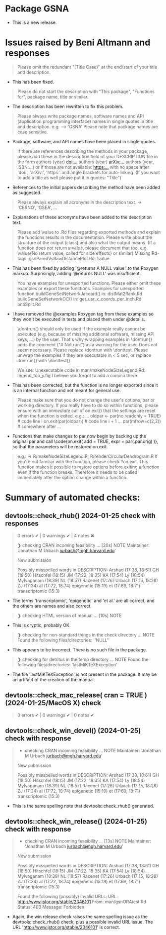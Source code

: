# Package GSNA  

* This is a new release.  

# Issues raised by Beni Altmann and responses   

> Please omit the redundant "(Title Case)" at the end/start of your title 
> and description.

* This has been fixed.   

> Please do not start the description with "This package", "Functions 
> for", package name, title or similar.

* The description has been rewritten to fix this problem.   

> Please always write package names, software names and API (application 
> programming interface) names in single quotes in title and description.
> e.g: --> 'GSNA'
> Please note that package names are case sensitive.

* Package, software, and API names have been placed in single quotes.  

> If there are references describing the methods in your package, please 
> add these in the description field of your DESCRIPTION file in the form
> authors (year) <doi:...>
> authors (year) <arXiv:...>
> authors (year, ISBN:...)
> or if those are not available: <https:...>
> with no space after 'doi:', 'arXiv:', 'https:' and angle brackets for 
> auto-linking. (If you want to add a title as well please put it in 
> quotes: "Title")

* References to the initial papers describing the method have been added as suggested.  


> Please always explain all acronyms in the description text. -> 'CERNO', 
> 'GSEA', ...

* Explanations of these acronyms have been added to the description text.  

> Please add \value to .Rd files regarding exported methods and explain 
> the functions results in the documentation. Please write about the 
> structure of the output (class) and also what the output means. (If a 
> function does not return a value, please document that too, e.g. 
> \value{No return value, called for side effects} or similar)
> Missing Rd-tags:
>       gsnParedVsRawDistancePlot.Rd: \value

* This has been fixed by adding '@returns A NULL value.' to the Roxygen markup. Surprisingly, adding '@returns NULL' was insufficient.
 
> You have examples for unexported functions. Please either omit these 
> examples or export these functions.
> Examples for unexported function
>    buildGeneSetNetworkJaccard() in:
>       distMat2Rank.Rd
>    buildGeneSetNetworkOC() in:
>       get_usr_x_coords_per_inch.Rd
>    antiSplit.Rd

* I have removed the @examples Roxygen tag from these examples so they won't be executed in tests and placed them under @details.  

> \dontrun{} should only be used if the example really cannot be executed 
> (e.g. because of missing additional software, missing API keys, ...) by 
> the user. That's why wrapping examples in \dontrun{} adds the comment 
> ("# Not run:") as a warning for the user. Does not seem necessary. 
> Please replace \dontrun with \donttest.
> Please unwrap the examples if they are executable in < 5 sec, or replace 
> dontrun{} with \donttest{}.


> We see:
> Unexecutable code in man/makeNodeSizeLegend.Rd:
>    legend_top_y.fig
> I believe you forgot to add a comma there.

* This has been corrected, but the function is no longer exported since it is an internal function and not meant for general use.  

> Please make sure that you do not change the user's options, par or 
> working directory. If you really have to do so within functions, please 
> ensure with an *immediate* call of on.exit() that the settings are reset 
> when the function is exited.
> e.g.:
> ...
> oldpar <- par(no.readonly = TRUE) # code line i
> on.exit(par(oldpar)) # code line i + 1
> ...
> par(mfrow=c(2,2)) # somewhere after
> ...

* Functions that make changes to par now begin by backing up the original par and call \code{on.exit( add = TRUE, expr = par(.par.orig) )}, so that the parameters will be restored on exit.

> e.g.: -> R/makeNodeSizeLegend.R; R/renderCircularDendrogram.R
> If you're not familiar with the function, please check ?on.exit. This 
> function makes it possible to restore options before exiting a function 
> even if the function breaks. Therefore it needs to be called immediately 
> after the option change within a function.


# Summary of automated checks:  

## devtools::check_rhub() 2024-01-25 check with responses  

> 0 errors ✔ | 0 warnings ✔ | 4 notes ✖
> 
> ❯ checking CRAN incoming feasibility ... [20s] NOTE
>   Maintainer: 'Jonathan M Urbach <jurbach@mgh.harvard.edu>'
>   
>   New submission
>   
>   Possibly misspelled words in DESCRIPTION:
>     Arshad (17:38, 18:61)
>     GH (18:50)
>     Hitschfel (18:15)
>     JM (17:22, 18:35)
>     KA (17:54)
>     Ly (18:54)
>     Mylvaganam (18:39)
>     NL (18:57)
>     Racenet (17:26)
>     Urbach (17:15, 18:28)
>     ZJ (17:34)
>     al (17:72, 18:74)
>     epigenetic (15:19)
>     et (17:69, 18:71)
>     transcriptomic (15:3)

* The terms 'transcriptomic', 'epigenetic' and 'et al.' are all correct, and the others are names and also correct.  

> ❯ checking HTML version of manual ... [10s] NOTE

* This is cryptic, probably OK.  

> ❯ checking for non-standard things in the check directory ... NOTE
>   Found the following files/directories:
>     ''NULL''

* This appears to be incorrect. There is no such file in the package.  

> ❯ checking for detritus in the temp directory ... NOTE
>   Found the following files/directories:
>     'lastMiKTeXException'

* The file 'lastMiKTeXException' is not present in the package. It may be an artifact of the creation of the manual.    



## devtools::check_mac_release( cran = TRUE ) (2024-01-25/MacOS X) check  

> 0 errors ✔ | 0 warnings ✔ | 0 notes ✔  


## devtools::check_win_devel() (2024-01-25) check with response  

> * checking CRAN incoming feasibility ... NOTE
> Maintainer: 'Jonathan M Urbach <jurbach@mgh.harvard.edu>'
> 
> New submission
> 
> Possibly misspelled words in DESCRIPTION:
>   Arshad (17:38, 18:61)
>   GH (18:50)
>   Hitschfel (18:15)
>   JM (17:22, 18:35)
>   KA (17:54)
>   Ly (18:54)
>   Mylvaganam (18:39)
>   NL (18:57)
>   Racenet (17:26)
>   Urbach (17:15, 18:28)
>   ZJ (17:34)
>   al (17:72, 18:74)
>   epigenetic (15:19)
>   et (17:69, 18:71)
>   transcriptomic (15:3)

* This is the same spelling note that devtools::check_rhub() generated.


## devtools::check_win_release() (2024-01-25) check with response  

> * checking CRAN incoming feasibility ... [13s] NOTE
> Maintainer: 'Jonathan M Urbach <jurbach@mgh.harvard.edu>'
> 
> New submission
> 
> Possibly misspelled words in DESCRIPTION:
>   Arshad (17:38, 18:61)
>   GH (18:50)
>   Hitschfel (18:15)
>   JM (17:22, 18:35)
>   KA (17:54)
>   Ly (18:54)
>   Mylvaganam (18:39)
>   NL (18:57)
>   Racenet (17:26)
>   Urbach (17:15, 18:28)
>   ZJ (17:34)
>   al (17:72, 18:74)
>   epigenetic (15:19)
>   et (17:69, 18:71)
>   transcriptomic (15:3)
> 
> Found the following (possibly) invalid URLs:
>   URL: http://www.jstor.org/stable/2346101
>     From: man/gsnORAtest.Rd
>     Status: 403
>     Message: Forbidden

* Again, the win release check raises the same spelling issue as the devtools::check_rhub() check, plus a possible invalid URL issue. The URL 'http://www.jstor.org/stable/2346101' is correct.





